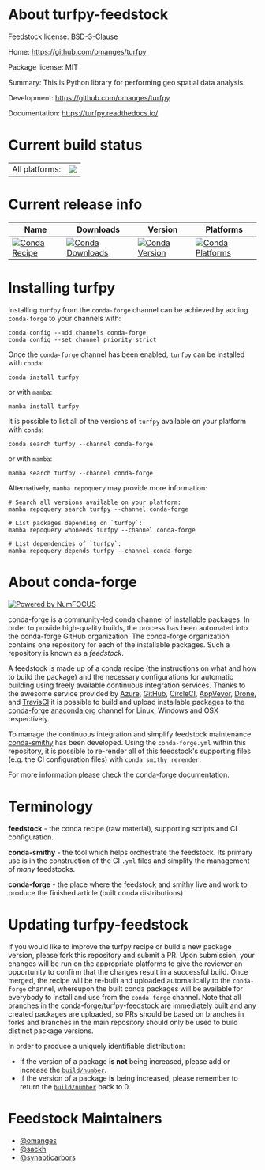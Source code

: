 About turfpy-feedstock
======================

Feedstock license: [BSD-3-Clause](https://github.com/conda-forge/turfpy-feedstock/blob/main/LICENSE.txt)

Home: https://github.com/omanges/turfpy

Package license: MIT

Summary: This is Python library for performing geo spatial data analysis.

Development: https://github.com/omanges/turfpy

Documentation: https://turfpy.readthedocs.io/

Current build status
====================


<table><tr><td>All platforms:</td>
    <td>
      <a href="https://dev.azure.com/conda-forge/feedstock-builds/_build/latest?definitionId=10601&branchName=main">
        <img src="https://dev.azure.com/conda-forge/feedstock-builds/_apis/build/status/turfpy-feedstock?branchName=main">
      </a>
    </td>
  </tr>
</table>

Current release info
====================

| Name | Downloads | Version | Platforms |
| --- | --- | --- | --- |
| [![Conda Recipe](https://img.shields.io/badge/recipe-turfpy-green.svg)](https://anaconda.org/conda-forge/turfpy) | [![Conda Downloads](https://img.shields.io/conda/dn/conda-forge/turfpy.svg)](https://anaconda.org/conda-forge/turfpy) | [![Conda Version](https://img.shields.io/conda/vn/conda-forge/turfpy.svg)](https://anaconda.org/conda-forge/turfpy) | [![Conda Platforms](https://img.shields.io/conda/pn/conda-forge/turfpy.svg)](https://anaconda.org/conda-forge/turfpy) |

Installing turfpy
=================

Installing `turfpy` from the `conda-forge` channel can be achieved by adding `conda-forge` to your channels with:

```
conda config --add channels conda-forge
conda config --set channel_priority strict
```

Once the `conda-forge` channel has been enabled, `turfpy` can be installed with `conda`:

```
conda install turfpy
```

or with `mamba`:

```
mamba install turfpy
```

It is possible to list all of the versions of `turfpy` available on your platform with `conda`:

```
conda search turfpy --channel conda-forge
```

or with `mamba`:

```
mamba search turfpy --channel conda-forge
```

Alternatively, `mamba repoquery` may provide more information:

```
# Search all versions available on your platform:
mamba repoquery search turfpy --channel conda-forge

# List packages depending on `turfpy`:
mamba repoquery whoneeds turfpy --channel conda-forge

# List dependencies of `turfpy`:
mamba repoquery depends turfpy --channel conda-forge
```


About conda-forge
=================

[![Powered by
NumFOCUS](https://img.shields.io/badge/powered%20by-NumFOCUS-orange.svg?style=flat&colorA=E1523D&colorB=007D8A)](https://numfocus.org)

conda-forge is a community-led conda channel of installable packages.
In order to provide high-quality builds, the process has been automated into the
conda-forge GitHub organization. The conda-forge organization contains one repository
for each of the installable packages. Such a repository is known as a *feedstock*.

A feedstock is made up of a conda recipe (the instructions on what and how to build
the package) and the necessary configurations for automatic building using freely
available continuous integration services. Thanks to the awesome service provided by
[Azure](https://azure.microsoft.com/en-us/services/devops/), [GitHub](https://github.com/),
[CircleCI](https://circleci.com/), [AppVeyor](https://www.appveyor.com/),
[Drone](https://cloud.drone.io/welcome), and [TravisCI](https://travis-ci.com/)
it is possible to build and upload installable packages to the
[conda-forge](https://anaconda.org/conda-forge) [anaconda.org](https://anaconda.org/)
channel for Linux, Windows and OSX respectively.

To manage the continuous integration and simplify feedstock maintenance
[conda-smithy](https://github.com/conda-forge/conda-smithy) has been developed.
Using the ``conda-forge.yml`` within this repository, it is possible to re-render all of
this feedstock's supporting files (e.g. the CI configuration files) with ``conda smithy rerender``.

For more information please check the [conda-forge documentation](https://conda-forge.org/docs/).

Terminology
===========

**feedstock** - the conda recipe (raw material), supporting scripts and CI configuration.

**conda-smithy** - the tool which helps orchestrate the feedstock.
                   Its primary use is in the construction of the CI ``.yml`` files
                   and simplify the management of *many* feedstocks.

**conda-forge** - the place where the feedstock and smithy live and work to
                  produce the finished article (built conda distributions)


Updating turfpy-feedstock
=========================

If you would like to improve the turfpy recipe or build a new
package version, please fork this repository and submit a PR. Upon submission,
your changes will be run on the appropriate platforms to give the reviewer an
opportunity to confirm that the changes result in a successful build. Once
merged, the recipe will be re-built and uploaded automatically to the
`conda-forge` channel, whereupon the built conda packages will be available for
everybody to install and use from the `conda-forge` channel.
Note that all branches in the conda-forge/turfpy-feedstock are
immediately built and any created packages are uploaded, so PRs should be based
on branches in forks and branches in the main repository should only be used to
build distinct package versions.

In order to produce a uniquely identifiable distribution:
 * If the version of a package **is not** being increased, please add or increase
   the [``build/number``](https://docs.conda.io/projects/conda-build/en/latest/resources/define-metadata.html#build-number-and-string).
 * If the version of a package **is** being increased, please remember to return
   the [``build/number``](https://docs.conda.io/projects/conda-build/en/latest/resources/define-metadata.html#build-number-and-string)
   back to 0.

Feedstock Maintainers
=====================

* [@omanges](https://github.com/omanges/)
* [@sackh](https://github.com/sackh/)
* [@synapticarbors](https://github.com/synapticarbors/)

